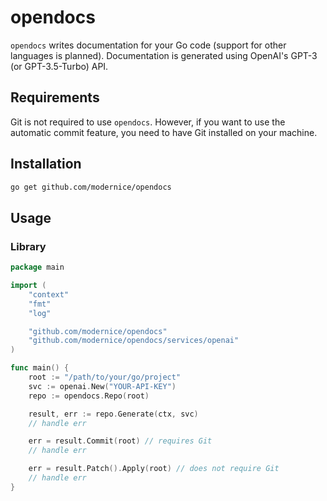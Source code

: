 # opendocs

`opendocs` writes documentation for your Go code (support for other languages
is planned). Documentation is generated using OpenAI's GPT-3 (or GPT-3.5-Turbo) API.

## Requirements

Git is not required to use `opendocs`. However, if you want to use the automatic
commit feature, you need to have Git installed on your machine.

## Installation

```sh
go get github.com/modernice/opendocs
```

## Usage

### Library

```go
package main

import (
	"context"
	"fmt"
	"log"

	"github.com/modernice/opendocs"
	"github.com/modernice/opendocs/services/openai"
)

func main() {
	root := "/path/to/your/go/project"
	svc := openai.New("YOUR-API-KEY")
	repo := opendocs.Repo(root)

	result, err := repo.Generate(ctx, svc)
	// handle err

	err = result.Commit(root) // requires Git
	// handle err

	err = result.Patch().Apply(root) // does not require Git
	// handle err
}
```
